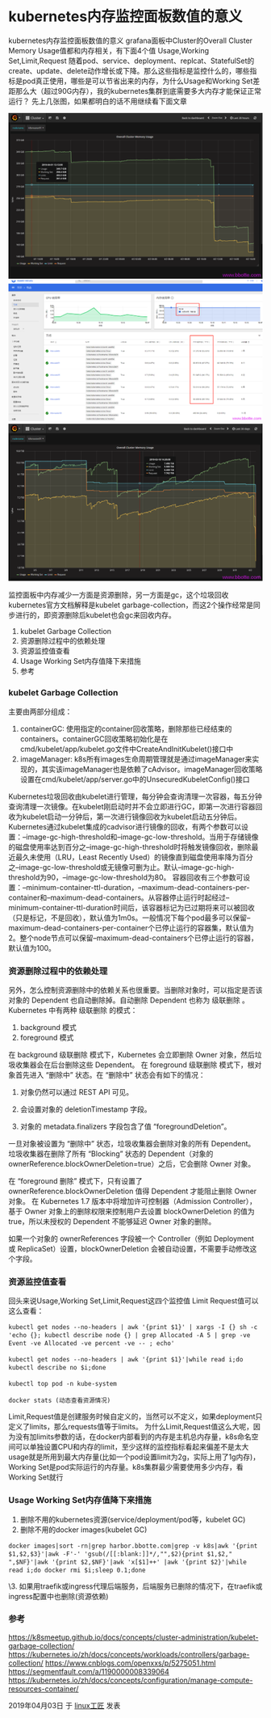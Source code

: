 # kubernetes内存监控面板数值的意义



kubernetes内存监控面板数值的意义
grafana面板中Cluster的Overall Cluster Memory Usage值都和内存相关，有下面4个值
Usage,Working Set,Limit,Request
随着pod、service、deployment、replcat、StatefulSet的create、update、delete动作增长或下降。那么这些指标是监控什么的，哪些指标是pod真正使用，哪些是可以节省出来的内存，为什么Usage和Working Set差距那么大（超过90G内存），我的kubernetes集群到底需要多大内存才能保证正常运行？
先上几张图，如果都明白的话不用继续看下面文章

![kubernetes内存监控面板数值的意义-pic1](../images/2019/04/k8s-monitor-memory1.png) ![kubernetes内存监控面板数值的意义-pic2](../images/2019/04/k8s-monitor-memory3.png) ![kubernetes内存监控面板数值的意义 - 第3张](../images/2019/04/k8s-monitor-memory2.png)

监控面板中内存减少一方面是资源删除，另一方面是gc，这个垃圾回收kubernetes官方文档解释是kubelet garbage-collection，而这2个操作经常是同步进行的，即资源删除后kubelet也会gc来回收内存。

1. kubelet Garbage Collection
2. 资源删除过程中的依赖处理
3. 资源监控值查看
4. Usage Working Set内存值降下来措施
5. 参考

### kubelet Garbage Collection

主要由两部分组成：
1.  containerGC: 使用指定的container回收策略，删除那些已经结束的containers。containerGC回收策略初始化是在cmd/kubelet/app/kubelet.go文件中CreateAndInitKubelet()接口中
2.  imageManager: k8s所有images生命周期管理就是通过imageManager来实现的，其实该imageManager也是依赖了cAdvisor。imageManager回收策略设置在cmd/kubelet/app/server.go中的UnsecuredKubeletConfig()接口

Kubernetes垃圾回收由kubelet进行管理，每分钟会查询清理一次容器，每五分钟查询清理一次镜像。在kubelet刚启动时并不会立即进行GC，即第一次进行容器回收为kubelet启动一分钟后，第一次进行镜像回收为kubelet启动五分钟后。
Kubernetes通过kubelet集成的cadvisor进行镜像的回收，有两个参数可以设置：–image-gc-high-threshold和–image-gc-low-threshold。当用于存储镜像的磁盘使用率达到百分之–image-gc-high-threshold时将触发镜像回收，删除最近最久未使用（LRU，Least Recently Used）的镜像直到磁盘使用率降为百分之–image-gc-low-threshold或无镜像可删为止。默认–image-gc-high-threshold为90，–image-gc-low-threshold为80。
容器回收有三个参数可设置：–minimum-container-ttl-duration，–maximum-dead-containers-per-container和–maximum-dead-containers。从容器停止运行时起经过–minimum-container-ttl-duration时间后，该容器标记为已过期将来可以被回收（只是标记，不是回收），默认值为1m0s。一般情况下每个pod最多可以保留–maximum-dead-containers-per-container个已停止运行的容器集，默认值为2。整个node节点可以保留–maximum-dead-containers个已停止运行的容器，默认值为100。

### 资源删除过程中的依赖处理

另外，怎么控制资源删除中的依赖关系也很重要。当删除对象时，可以指定是否该对象的 Dependent 也自动删除掉。自动删除 Dependent 也称为 级联删除 。 Kubernetes 中有两种 级联删除 的模式：
1.  background 模式
2.  foreground 模式

在 background 级联删除 模式下，Kubernetes 会立即删除 Owner 对象，然后垃圾收集器会在后台删除这些 Dependent。
在 foreground 级联删除 模式下，根对象首先进入 “删除中” 状态。在 “删除中” 状态会有如下的情况：
1.  对象仍然可以通过 REST API 可见。
2.  会设置对象的 deletionTimestamp 字段。

3.  对象的 metadata.finalizers 字段包含了值 “foregroundDeletion”。

一旦对象被设置为 “删除中” 状态，垃圾收集器会删除对象的所有 Dependent。 垃圾收集器在删除了所有 “Blocking” 状态的 Dependent（对象的 ownerReference.blockOwnerDeletion=true）之后，它会删除 Owner 对象。

在 “foreground 删除” 模式下，只有设置了 ownerReference.blockOwnerDeletion 值得 Dependent 才能阻止删除 Owner 对象。 在 Kubernetes 1.7 版本中将增加许可控制器（Admission Controller），基于 Owner 对象上的删除权限来控制用户去设置 blockOwnerDeletion 的值为 true，所以未授权的 Dependent 不能够延迟 Owner 对象的删除。

如果一个对象的 ownerReferences 字段被一个 Controller（例如 Deployment 或 ReplicaSet）设置，blockOwnerDeletion 会被自动设置，不需要手动修改这个字段。

### 资源监控值查看

回头来说Usage,Working Set,Limit,Request这四个监控值
Limit Request值可以这么查看：

```
kubectl get nodes --no-headers | awk '{print $1}' | xargs -I {} sh -c 'echo {}; kubectl describe node {} | grep Allocated -A 5 | grep -ve Event -ve Allocated -ve percent -ve -- ; echo'
 
kubectl get nodes --no-headers | awk '{print $1}'|while read i;do kubectl describe no $i;done
 
kubectl top pod -n kube-system
 
docker stats (动态查看资源情况)
```

Limit,Request值是创建服务时候自定义的，当然可以不定义，如果deployment只定义了limits，那么requests值等于limits。
为什么Limit,Request值这么大呢，因为没有加limits参数的话，在docker内部看到的内存是主机总内存量，k8s命名空间可以单独设置CPU和内存的limit，至少这样的监控指标看起来偏差不是太大
usage就是所用到最大内存量(比如一个pod设置limit为2g，实际上用了1g内存)，Working Set是pod实际运行的内存量。k8s集群最少需要使用多少内存，看Working Set就行

### Usage Working Set内存值降下来措施

1.  删除不用的kubernetes资源(service/deployment/pod等，kubelet GC)
2.  删除不用的docker images(kubelet GC)

```
docker images|sort -rn|grep harbor.bbotte.com|grep -v k8s|awk '{print $1,$2,$3}'|awk -F'-' 'gsub(/[[:blank:]]*/,"",$2){print $1,$2," ",$NF}'|awk '{print $2,$NF}'|awk 'x[$1]++' |awk '{print $2}'|while read i;do docker rmi $i;sleep 0.1;done
```

\3. 如果用traefik或ingress代理后端服务，后端服务已删除的情况下，在traefik或ingress配置中也删除(资源依赖)

### 参考

<https://k8smeetup.github.io/docs/concepts/cluster-administration/kubelet-garbage-collection/>
<https://kubernetes.io/zh/docs/concepts/workloads/controllers/garbage-collection/>
<https://www.cnblogs.com/openxxs/p/5275051.html>
<https://segmentfault.com/a/1190000008339064>
<https://kubernetes.io/zh/docs/concepts/configuration/manage-compute-resources-container/>

2019年04月03日 于 [linux工匠](http://www.bbotte.com/) 发表





























